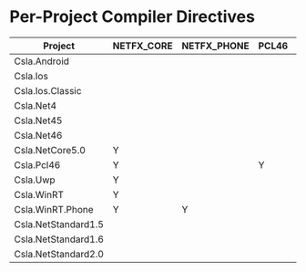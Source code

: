 Per-Project Compiler Directives
===============================
| Project | NETFX_CORE | NETFX_PHONE | PCL46 | IOS | ANDROID | NET4 | NET45 | WINDOWS_UWP | NETCORE | NETSTANDARD | NETSTANDARD1_5 | NETSTANDARD1_6 | NETSTANDARD2_0
| --- | --- | --- | --- | --- | --- | --- | --- | --- | --- | --- | --- | --- | --- |
| Csla.Android |  |  |  |  | Y |  |  |  |  |  |  |  |  |
| Csla.Ios |  |  |  | Y |  |  |  |  |  |  |  |  |  |
| Csla.Ios.Classic |  |  |  | Y |  |  |  |  |  |  |  |  |  |
| Csla.Net4 |  |  |  |  |  | Y |  |  |  |  |  |  |  |
| Csla.Net45 |  |  |  |  |  |  | Y |  |  |  |  |  |  |
| Csla.Net46 |  |  |  |  |  |  |  |  |  |  |  |  |  |
| Csla.NetCore5.0 | Y |  |  |  |  |  |  | Y | Y |  |  |  |  |
| Csla.Pcl46 | Y |  | Y |  |  |  |  |  |  |  |  |  |  |
| Csla.Uwp | Y |  |  |  |  |  |  | Y |  |  |  |  |  |
| Csla.WinRT | Y |  |  |  |  |  |  |  |  |  |  |  |  |
| Csla.WinRT.Phone | Y | Y |  |  |  |  |  |  |  |  |  |  |  |
| Csla.NetStandard1.5 |  |  |  |  |  |  |  |  |  | Y | Y |  |  |
| Csla.NetStandard1.6 |  |  |  |  |  |  |  |  |  | Y |  | Y |  |
| Csla.NetStandard2.0 |  |  |  |  |  |  |  |  |  |  |  |  | Y |
